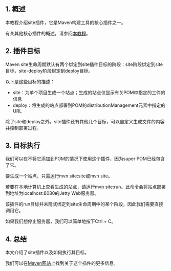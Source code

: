## 1. 概述

本教程介绍site插件，它是Maven构建工具的核心插件之一。

有关其他核心插件的概述，请参阅[本教程](https://www.baeldung.com/core-maven-plugins)。

## 2. 插件目标

Maven site生命周期默认有两个绑定到site插件目标的阶段：site阶段绑定到site目标，site-deploy阶段绑定到deploy目标。

以下是这些目标的描述：

-   site：为单个项目生成一个站点；生成的站点仅显示有关POM中指定的工件的信息
-   deploy：将生成的站点部署到POM的distributionManagement元素中指定的URL

除了site和deploy之外，site插件还有其他几个目标，可以自定义生成文件的内容并控制部署过程。

## 3. 目标执行

我们可以在不将它添加到POM的情况下使用这个插件，因为super POM已经包含了它。

要生成一个站点，只需运行mvn site:site或mvn site。

若要在本地计算机上查看生成的站点，请运行mvn site:run。此命令会将站点部署到地址为localhost:8080的Jetty Web服务器。

该插件的run目标并未隐式绑定到site生命周期中的某个阶段，因此我们需要直接调用它。

如果我们想停止服务器，我们可以简单地按下Ctrl + C。

## 4. 总结

本文介绍了site插件以及如何执行其目标。

我们可以在[Maven网站](https://maven.apache.org/plugins/maven-site-plugin/)上找到关于这个插件的更多信息。